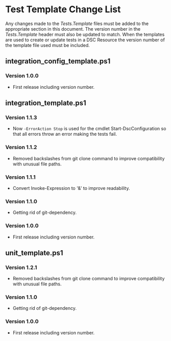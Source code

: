 # Test Template Change List
Any changes made to the *Tests.Template* files must be added to the appropriate section in this document.
The version number in the *Tests.Template* header must also be updated to match.
When the templates are used to create or update tests in a DSC Resource the version number of the template file used must be included.

## integration_config_template.ps1
### Version 1.0.0
* First release including version number.

## integration_template.ps1
### Version 1.1.3
* Now `-ErrorAction Stop` is used for the cmdlet Start-DscConfiguration so
  that all errors throw an error making the tests fail.

### Version 1.1.2
* Removed backslashes from git clone command to improve compatibility with unusual file paths.

### Version 1.1.1
* Convert Invoke-Expression to '&' to improve readability.

### Version 1.1.0
* Getting rid of git-dependency.

### Version 1.0.0
* First release including version number.

## unit_template.ps1
### Version 1.2.1
* Removed backslashes from git clone command to improve compatibility with unusual file paths.

### Version 1.1.0
* Getting rid of git-dependency.

### Version 1.0.0
* First release including version number.
